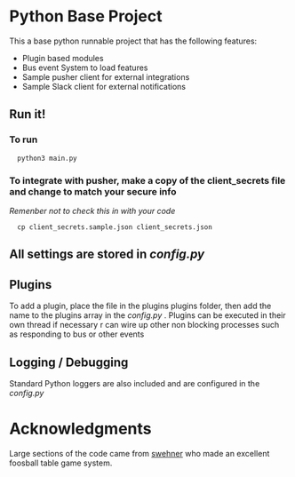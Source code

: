 # Python Base Project

This a base python runnable project that has the following features:

* Plugin based modules
* Bus event System to load features
* Sample pusher client for external integrations
* Sample Slack client for external notifications

## Run it!

### To run 

```
  python3 main.py
```

### To integrate with pusher, make a copy of the client_secrets file and change to match your secure info
  *Remenber not to check this in with your code*
```
  cp client_secrets.sample.json client_secrets.json
```

## All settings are stored in *config.py*

## Plugins

To add a plugin, place the file in the plugins plugins folder, then add the name to the plugins array in the *config.py* . Plugins can be executed in their own thread if necessary
r can wire up other non blocking processes such as responding to bus or other events

## Logging / Debugging

Standard Python loggers are also included and are configured in the *config.py* 



# Acknowledgments

Large sections of the code came from [swehner](https://github.com/swehner/foos) who made an excellent foosball table game system.